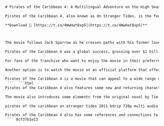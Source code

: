 ```html 
# Pirates of the Caribbean 4: A Multilingual Adventure on the High Seas
 
Pirates of the Caribbean 4, also known as On Stranger Tides, is the fourth installment of the popular franchise starring Johnny Depp as the eccentric pirate Captain Jack Sparrow. The movie was released in 2011 and was directed by Rob Marshall. It is based on the novel of the same name by Tim Powers.
 
**Download 🌟 [https://t.co/4WwHat8xp5](https://t.co/4WwHat8xp5)**


 
The movie follows Jack Sparrow as he crosses paths with his former lover Angelica (PenÃ©lope Cruz), who forces him to join her and her father, the notorious pirate Blackbeard (Ian McShane), on a quest to find the Fountain of Youth. Along the way, they have to deal with the British navy, led by Jack's old nemesis Barbossa (Geoffrey Rush), and a rival Spanish expedition, as well as mermaids, zombies, and other dangers.
 
Pirates of the Caribbean 4 was a global success, grossing over $1 billion at the box office. It was also one of the most widely distributed movies of all time, being dubbed or subtitled in over 40 languages, including Tamil, Telugu, Hindi, and English. The movie was praised for its stunning visuals, action sequences, and humor, but criticized for its convoluted plot, lack of originality, and excessive length.
 
For fans of the franchise who want to enjoy the movie in their preferred language, there are several options available online. One of them is to download a high-quality BDRip version of the movie, which is a compressed file that retains most of the original quality. A BDRip version of Pirates of the Caribbean 4 with Tamil, Telugu, Hindi, and English audio tracks can be found on various torrent sites or streaming platforms. However, users should be aware of the legal and ethical issues involved in downloading or watching pirated content.
 
Another option is to watch the movie on an official platform that offers multilingual options, such as Netflix or Amazon Prime Video. These platforms may have different availability and pricing depending on the region and subscription plan. Users can check their local listings or use a VPN service to access other regions' content. However, users should also be aware of the terms and conditions of these platforms and respect their policies.
 
Pirates of the Caribbean 4 is a movie that can appeal to a wide range of audiences across different languages and cultures. It is a fun and adventurous ride that showcases the charm and charisma of Johnny Depp as Jack Sparrow. Whether you watch it in Tamil, Telugu, Hindi, English, or any other language, you are sure to have a swashbuckling time.
 ```  ```html 
Pirates of the Caribbean 4 also features some new and returning characters from the previous movies. One of them is Philip Swift (Sam Claflin), a young missionary who falls in love with a mermaid named Syrena (Ãstrid BergÃ¨s-Frisbey). Their romance adds a touch of innocence and tragedy to the story, as they face many obstacles and sacrifices. Another character is Scrum (Stephen Graham), a loyal member of Jack's crew who provides comic relief and musical talent. He plays a concertina, a type of accordion, and sings sea shanties with Jack.
 
The movie also introduces some elements from the original novel by Tim Powers, such as the voodoo magic of Blackbeard and his daughter, the prophecy of the Chalices of Cartagena, and the Fountain of Youth itself. The Fountain of Youth is depicted as a hidden pool surrounded by stone pillars that have carvings of different animals. To activate the fountain, two silver chalices filled with water from the pool have to be drunk by two people, one of whom has to sacrifice a mermaid's tear. The person who drinks from the chalice with the tear will gain years of life from the other person.
 
pirates of the caribbean on stranger tides 2011 bdrip 720p multi audio,  download pirates of the caribbean 4 tamil telugu hindi english 720p,  pirates of the caribbean 4 full movie in hindi dubbed hd 720p,  watch online pirates of the caribbean on stranger tides 2011 telugu dubbed,  pirates of the caribbean 4 tamilrockers 720p bdrip dual audio,  pirates of the caribbean on stranger tides 2011 bluray 720p x264 hindi eng tamil telugu,  pirates of the caribbean 4 movie download in tamil hd 720p,  pirates of the caribbean on stranger tides telugu full movie 720p,  pirates of the caribbean 4 hindi dubbed 720p bdrip mkv,  pirates of the caribbean on stranger tides tamil dubbed movie download isaimini,  pirates of the caribbean 4 full movie in telugu hd 720p free download,  pirates of the caribbean on stranger tides dual audio hindi eng 720p,  pirates of the caribbean 4 tamil dubbed movie download kuttymovies,  pirates of the caribbean on stranger tides full movie in hindi watch online hd 720p,  pirates of the caribbean 4 telugu dubbed movie download movierulz,  pirates of the caribbean on stranger tides hindi eng tamil telugu subtitles,  pirates of the caribbean 4 full movie download in hindi filmyzilla 720p,  pirates of the caribbean on stranger tides tamil dubbed movie watch online,  pirates of the caribbean 4 telugu full movie online watch free hd,  pirates of the caribbean on stranger tides hindi dubbed download filmywap 720p,  pirates of the caribbean 4 tamil movie download tamilyogi,  pirates of the caribbean on stranger tides telugu dubbed movie online movierulz,  pirates of the caribbean 4 hindi eng tamil telugu torrent magnet link,  pirates of the caribbean on stranger tides full movie download in tamil hd isaidub,  pirates of the caribbean 4 full movie in telugu movierulz,  pirates of the caribbean on stranger tides hindi dubbed movie download worldfree4u,  pirates of the caribbean 4 tamil dubbed movie online dailymotion,  pirates of the caribbean on stranger tides full movie in telugu download jio rockers,  pirates of the caribbean 4 hindi eng tamil telugu google drive link,  pirates of the caribbean on stranger tides full movie in hindi download mp4moviez,  pirates of the caribbean 4 tamil dubbed movie free download hd,  pirates of the caribbean on stranger tides full movie in telugu watch online youtube,  pirates of the caribbean 4 hindi eng tamil telugu index of mkv mp4 avi,  pirates of the caribbean on stranger tides full movie in hindi download coolmoviez,  pirates of the caribbean 4 tamil dubbed movie download telegram link,  pirates of the caribbean on stranger tides full movie in telugu online dailymotion,  pirates of the caribbean 4 hindi eng tamil telugu openload streamango vidzi rapidvideo vidlox vidoza vidcloud streamcherry streamplay clipwatching vevio mixdrop doodstream upstream fembed supervideo gounlimited vidtodo jetload vidlox vidcloud streamtape streamsb netu tv hlsplay uptostream vup to videobin co vidhd pw aparat com ok ru mail ru mega nz dropbox com mediafire com zippyshare com sendspace com solidfiles com dl free fr bayfiles com anonfiles com megaup net zupload me uploadhaven com clicknupload co racaty net hexupload net anonfile com dropapk to bayfiles co letsupload io uploadrar com uploadship com uploadev org uploadbuzz cc fileup org filedown org uploadcenter com uploadbank com filefactory com uploaded net uptobox com userscloud com usersdrive com turbobit net hitfile net nitroflare com rapidgator net alfafile net filejoker net k2s cc keep2share cc wdupload com easybytez com ddownload com filer net filefox cc katfile com goloady com wushare com xubster com tezfiles com uploadgig com mexashare com extmatrix com takefile link hotlink cc daofile com novafile com salefiles com uploadboy me subyshare com ausfile com rockfile co uploadocean com suprafiles me cloudyfiles me fileflares com uplod cc uplod ws upera co indishare me bdupload info clicknupload org desiupload in dbree org dl bdupload info dl indishare me dl uploadbuzz cc dl uploadrar co dl uploadev org dl uploadhaven co dl racaty net dl hexupload net dl anonfile co dl dropapk to dl bayfiles co dl letsupload io dl anonfiles co dl megaup net dl zupload me dl solidfiles co dl sendspace co dl zippyshare co dl mediafire co dl dropbox co dl mega nz dl ok ru dl mail ru dl aparat com"],"url":"https://www.bing.com/search?q=pirates+of+the+caribbean+on+stranger+tides+2011+bdrip+720p+multi+audio&qs=n&form=QBRE&sp=-1&pq=pirates+of+the+caribbea&sc=8-21&sk=&cvid=0F9C7B9A6E3B44E0A5F0E7F8C3D8F6D9"}
 
Pirates of the Caribbean 4 also has some references and connections to the previous movies. For example, Jack Sparrow mentions his father, Captain Teague (Keith Richards), who appeared in the third movie. He also uses his compass, which he got from Tia Dalma (Naomie Harris), who was revealed to be the sea goddess Calypso in the third movie. Barbossa reveals that he lost his leg and his ship, the Black Pearl, to Blackbeard, who used his magical sword to control it. The Black Pearl is shown to be shrunk and kept in a glass bottle by Blackbeard, along with other ships he captured.
 ``` 8cf37b1e13
 
